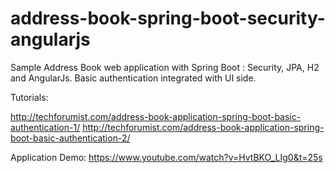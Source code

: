 # address-book-spring-boot-security-angularjs

Sample Address Book web application with Spring Boot : Security, JPA, H2 and AngularJs. Basic authentication integrated with UI side.

Tutorials:

http://techforumist.com/address-book-application-spring-boot-basic-authentication-1/
http://techforumist.com/address-book-application-spring-boot-basic-authentication-2/

Application Demo: https://www.youtube.com/watch?v=HvtBKO_LIg0&t=25s
